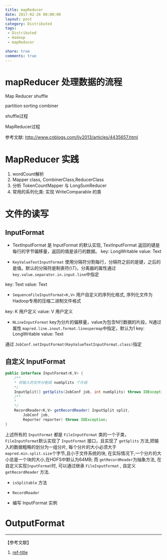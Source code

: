 ```yaml
---
title: mapReducer
date: 2017-02-26 00:00:00
layout: post
category: Distributed
tags:
 - Distributed
 - Hadoop
 - mapReducer

share: true
comments: true
---
```


# mapReducer 处理数据的流程

Map Reducer shuffle 

partition sorting combiner


shuffle过程

MapReducer过程

参考文献: http://www.cnblogs.com/ljy2013/articles/4435657.html

# MapReducer 实践

1. wordCount解析
2. Mapper class, CombinerClass,ReducerClass 
3. 分析 TokenCountMapper  与 LongSumReducer
4. 常用的系列化类: 实现 WriteComparable 的类

# 文件的读写


## InputFormat

- TextInputFormat 是 InputFormat 的默认实现, TextInputFormat 
返回的键是每行的字节偏移量，返回的值是该行的数据。
key: LongWritable
value: Text

- `KeyValueTextInputFormat` 使用分隔符分割每行，分隔符之前的是键，之后的是值。默认的分隔符是制表符(\T)，分离器的属性通过
`key.value.separator.in.input.line`中指定

key: Text
value: Text

- `SequenceFileInputFormat<K,V>` 用户自定义的序列化格式, 序列化文件为Hadoop专用的压缩二进制文件格式

key: K 用户定义
value: V 用户定义

- `NLineInputFormat` key为分片的偏移量，value为包含N行数据的片段，N通过属性 `mapred.line.inout.format.linespermap`中指定，默认为1
key: LongWritable
value: Text


通过 `JobConf.setInputFormat(KeyValueTextInputFormat.class)`指定

## 自定义 InputFormat

```java
public interface InputFormat<K,V> {
	/**
	* 将输入的文件分割成 numSplits 个片段
	*/
	InputSplit[] getSplits(JobConf job, int numSplits) throws IOException;
	/**
	* 
	*/
	RecordReader<K,V> getRecordReader( InputSplit split, 
		JobConf job,
		Reporter reporter) throws IOException;
}
```

上述所有的 `InputFormat` 都是 `FileInputFormat` 类的一个子类，`FileInputFormat`默认实现了 `InputFormat` 接口，且实现了 `getSplits` 方法,把输入的数据粗略的划分为一组分片, 每个分片的大小必须大于`mapred.min.split.size`个字节,且小于文件系统的块, 在实际情况下,一个分片的大小总是一个块的大小,在HDFS中默认为64MB; 而 `getRecordReader`为抽象方法,  在自定义实现`InputFormat`时, 可以通过继承 `FileInputFormat` , 自定义 `getRecordReader` 方法.

- `isSplitable` 方法

- `RecordReader`

- 编写 InputFormat 实例


# OutputFormat












---
【参考文献】

1. [ref-title][ref-01]

[ref-01]: ref-url  "ref-alt-title"